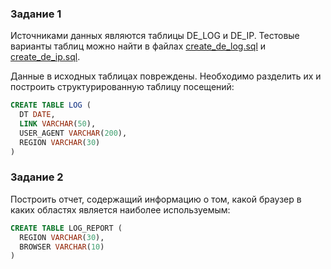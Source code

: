 ### Задание 1
Источниками данных являются таблицы DE_LOG и DE_IP. Тестовые варианты таблиц можно найти в файлах [create_de_log.sql](https://github.com/katrinakulpina/data-analyst-portfolio/blob/main/SQL/string-processing/create_de_log.sql) и [create_de_ip.sql](https://github.com/katrinakulpina/data-analyst-portfolio/blob/main/SQL/string-processing/create_de_ip.sql).

Данные в исходных таблицах повреждены. Необходимо разделить их и построить структурированную таблицу посещений:
```sql
CREATE TABLE LOG ( 
  DT DATE, 
  LINK VARCHAR(50), 
  USER_AGENT VARCHAR(200), 
  REGION VARCHAR(30) 
)
```

### Задание 2
Построить отчет, содержащий информацию о том, какой браузер в каких областях является наиболее используемым:
```sql
CREATE TABLE LOG_REPORT (
  REGION VARCHAR(30), 
  BROWSER VARCHAR(10) 
)
```

